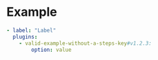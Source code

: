 # Example

```yml
- label: "Label"
  plugins:
    - valid-example-without-a-steps-key#v1.2.3:
        option: value
```